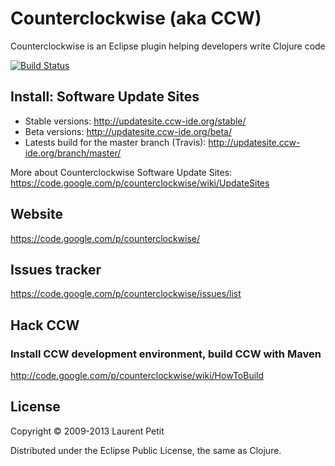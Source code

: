 # Counterclockwise (aka CCW)

Counterclockwise is an Eclipse plugin helping developers write Clojure code

[![Build Status](https://travis-ci.org/laurentpetit/ccw.png?branch=master)](https://travis-ci.org/laurentpetit/ccw)

## Install: Software Update Sites

- Stable versions: http://updatesite.ccw-ide.org/stable/
- Beta versions: http://updatesite.ccw-ide.org/beta/
- Latests build for the master branch (Travis): http://updatesite.ccw-ide.org/branch/master/

More about Counterclockwise Software Update Sites: https://code.google.com/p/counterclockwise/wiki/UpdateSites 

## Website

https://code.google.com/p/counterclockwise/

## Issues tracker

https://code.google.com/p/counterclockwise/issues/list

## Hack CCW
### Install CCW development environment, build CCW with Maven

http://code.google.com/p/counterclockwise/wiki/HowToBuild

## License

Copyright © 2009-2013 Laurent Petit

Distributed under the Eclipse Public License, the same as Clojure.
